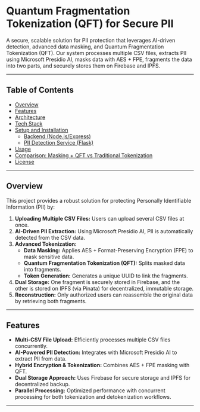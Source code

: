 # Quantum Fragmentation Tokenization (QFT) for Secure PII

A secure, scalable solution for PII protection that leverages AI-driven detection, advanced data masking, and Quantum Fragmentation Tokenization (QFT). Our system processes multiple CSV files, extracts PII using Microsoft Presidio AI, masks data with AES + FPE, fragments the data into two parts, and securely stores them on Firebase and IPFS.

---

## Table of Contents

- [Overview](#overview)
- [Features](#features)
- [Architecture](#architecture)
- [Tech Stack](#tech-stack)
- [Setup and Installation](#setup-and-installation)
  - [Backend (Node.js/Express)](#backend-nodejsexpress)
  - [PII Detection Service (Flask)](#pii-detection-service-flask)
- [Usage](#usage)
- [Comparison: Masking + QFT vs Traditional Tokenization](#comparison-masking--qft-vs-traditional-tokenization)
- [License](#license)

---

## Overview

This project provides a robust solution for protecting Personally Identifiable Information (PII) by:

1. **Uploading Multiple CSV Files:** Users can upload several CSV files at once.
2. **AI-Driven PII Extraction:** Using Microsoft Presidio AI, PII is automatically detected from the CSV data.
3. **Advanced Tokenization:** 
   - **Data Masking:** Applies AES + Format-Preserving Encryption (FPE) to mask sensitive data.
   - **Quantum Fragmentation Tokenization (QFT):** Splits masked data into fragments.
   - **Token Generation:** Generates a unique UUID to link the fragments.
4. **Dual Storage:** One fragment is securely stored in Firebase, and the other is stored on IPFS (via Pinata) for decentralized, immutable storage.
5. **Reconstruction:** Only authorized users can reassemble the original data by retrieving both fragments.

---

## Features

- **Multi-CSV File Upload:** Efficiently processes multiple CSV files concurrently.
- **AI-Powered PII Detection:** Integrates with Microsoft Presidio AI to extract PII from data.
- **Hybrid Encryption & Tokenization:** Combines AES + FPE masking with QFT.
- **Dual Storage Approach:** Uses Firebase for secure storage and IPFS for decentralized backup.
- **Parallel Processing:** Optimized performance with concurrent processing for both tokenization and detokenization workflows.

---

